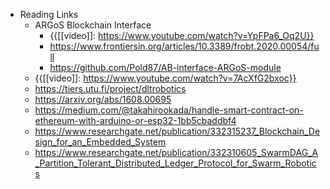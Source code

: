 - Reading Links
    - ARGoS Blockchain Interface
        - {{[[video]]: https://www.youtube.com/watch?v=YpFPa6_Oq2U}}
        - https://www.frontiersin.org/articles/10.3389/frobt.2020.00054/full
        - https://github.com/Pold87/AB-interface-ARGoS-module
    - {{[[video]]: https://www.youtube.com/watch?v=7AcXfG2bxoc}}
    - https://tiers.utu.fi/project/dltrobotics
    - https://arxiv.org/abs/1608.00695
    - https://medium.com/@takahirookada/handle-smart-contract-on-ethereum-with-arduino-or-esp32-1bb5cbaddbf4
    - https://www.researchgate.net/publication/332315237_Blockchain_Design_for_an_Embedded_System
    - https://www.researchgate.net/publication/332310605_SwarmDAG_A_Partition_Tolerant_Distributed_Ledger_Protocol_for_Swarm_Robotics
